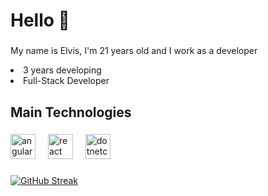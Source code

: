 <h1 align="left">Hello 👋</h1>

###

<p align="left">My name is Elvis, I'm 21 years old and I work as a developer</p>

<li>3 years developing</li>
<li>Full-Stack Developer</li>

###

<h2 align="left">Main Technologies</h2>

###

<div align="left">
  <img src="https://cdn.jsdelivr.net/gh/devicons/devicon/icons/angularjs/angularjs-original.svg" height="40" alt="angularjs logo"  />
  <img width="12" />
  <img src="https://cdn.jsdelivr.net/gh/devicons/devicon/icons/react/react-original.svg" height="40" alt="react logo"  />
  <img width="12" />
  <img src="https://cdn.jsdelivr.net/gh/devicons/devicon/icons/dotnetcore/dotnetcore-original.svg" height="40" alt="dotnetcore logo"  />
</div>

###

<div align="left">
 <a href="https://git.io/streak-stats"><img src="https://streak-stats.demolab.com?user=elvisclaudino&theme=transparent&hide_border=true&short_numbers=true&exclude_days=Sun%2CSat&card_width=490" alt="GitHub Streak" /></a>
</div>

###
